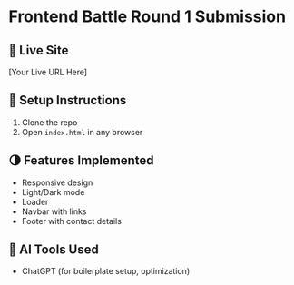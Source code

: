 # Frontend Battle Round 1 Submission

## 🔗 Live Site
[Your Live URL Here]

## 🚀 Setup Instructions
1. Clone the repo
2. Open `index.html` in any browser

## 🌗 Features Implemented
- Responsive design
- Light/Dark mode
- Loader
- Navbar with links
- Footer with contact details


## 🤖 AI Tools Used
- ChatGPT (for boilerplate setup, optimization)


